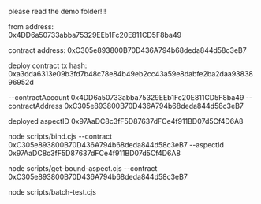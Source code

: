 
please read the demo folder!!!


from address:  
0x4DD6a50733abba75329EEb1Fc20E811CD5F8ba49

contract address:
0xC305e893800B70D436A794b68deda844d58c3eB7


deploy contract tx hash: 
0xa3dda6313e09b3fd7b48c78e84b49eb2cc43a59e8dabfe2ba2daa9383896952d


--contractAccount 0x4DD6a50733abba75329EEb1Fc20E811CD5F8ba49 --contractAddress 0xC305e893800B70D436A794b68deda844d58c3eB7


deployed aspectID 
0x97AaDC8c3fF5D87637dFCe4f911BD07d5Cf4D6A8


node scripts/bind.cjs --contract 0xC305e893800B70D436A794b68deda844d58c3eB7 --aspectId 0x97AaDC8c3fF5D87637dFCe4f911BD07d5Cf4D6A8

node scripts/get-bound-aspect.cjs --contract 0xC305e893800B70D436A794b68deda844d58c3eB7

node scripts/batch-test.cjs